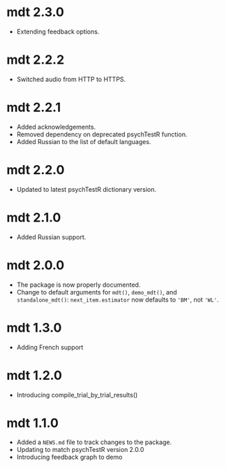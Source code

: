 # mdt 2.3.0

* Extending feedback options.

# mdt 2.2.2

* Switched audio from HTTP to HTTPS.

# mdt 2.2.1

* Added acknowledgements.
* Removed dependency on deprecated psychTestR function.
* Added Russian to the list of default languages.

# mdt 2.2.0

* Updated to latest psychTestR dictionary version.

# mdt 2.1.0

* Added Russian support.

# mdt 2.0.0

* The package is now properly documented.
* Change to default arguments for `mdt()`, `demo_mdt()`,
and `standalone_mdt()`: 
`next_item.estimator` now defaults to `'BM'`, not `'WL'`.

# mdt 1.3.0

* Adding French support

# mdt 1.2.0

* Introducing compile_trial_by_trial_results()

# mdt 1.1.0

* Added a `NEWS.md` file to track changes to the package.
* Updating to match psychTestR version 2.0.0
* Introducing feedback graph to demo

